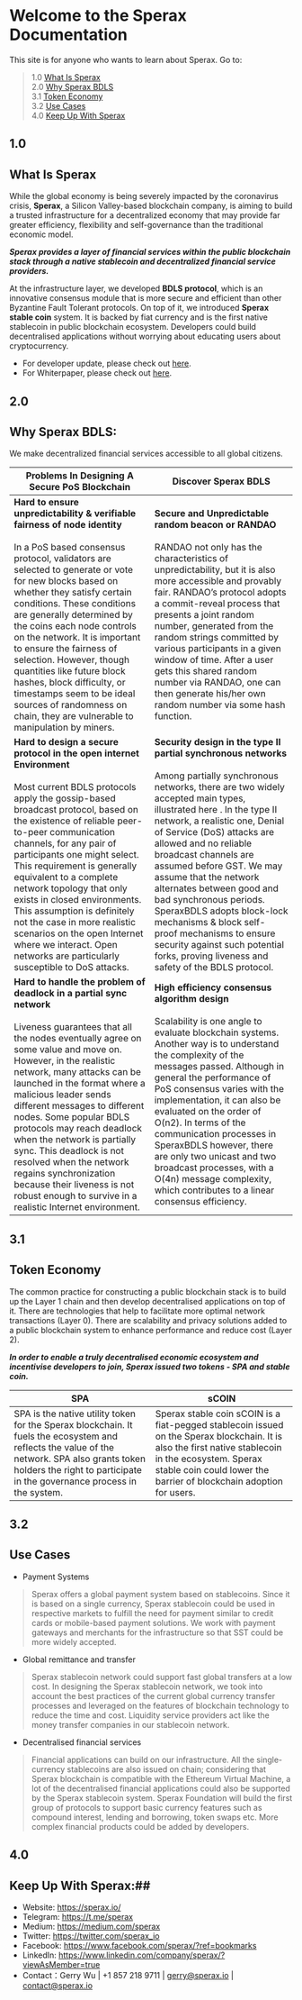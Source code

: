 # Welcome to the Sperax Documentation # 

This site is for anyone who wants to learn about Sperax. Go to: 

> 1.0 [What Is Sperax](#what-is-sperax) <br/>
> 2.0 [Why Sperax BDLS](#why-sperax-bdls) <br/>
> 3.1 [Token Economy](#token-economy) <br/>
> 3.2 [Use Cases](#use-cases) <br/>
> 4.0 [Keep Up With Sperax](#keep-up-with-sperax) 


## 1.0 ## 
## What Is Sperax ## 

While the global economy is being severely impacted by the coronavirus crisis, **Sperax**, a Silicon Valley-based blockchain company, is aiming to build a trusted infrastructure for a decentralized economy that may provide far greater efficiency, flexibility and self-governance than the traditional economic model.

***Sperax provides a layer of financial services within the public blockchain stack through a native stablecoin and decentralized financial service providers.***

At the infrastructure layer, we developed **BDLS protocol**, which is an innovative consensus module that is more secure and efficient than other Byzantine Fault Tolerant protocols. On top of it, we introduced **Sperax stable coin** system. It is backed by fiat currency and is the first native stablecoin in public blockchain ecosystem. Developers could build decentralised applications without worrying about educating users about cryptocurrency. 

- For developer update, please check out [here](https://godoc.org/github.com/Sperax/bdls). 
- For Whiterpaper, please check out [here](https://sperax.io/speraxWhite.pdf). 

## 2.0 ## 
## Why Sperax BDLS: ## 
We make decentralized financial services accessible to all global citizens. 

| Problems In Designing A Secure PoS Blockchain                                                                                                                                                                                                                                                                                                                                                                                                                                                                                                                  | Discover Sperax BDLS                                                                                                                                                                                                                                                                                                                                                                                                                                                                                                                                                          |
|----------------------------------------------------------------------------------------------------------------------------------------------------------------------------------------------------------------------------------------------------------------------------------------------------------------------------------------------------------------------------------------------------------------------------------------------------------------------------------------------------------------------------------------------------------------|-------------------------------------------------------------------------------------------------------------------------------------------------------------------------------------------------------------------------------------------------------------------------------------------------------------------------------------------------------------------------------------------------------------------------------------------------------------------------------------------------------------------------------------------------------------------------------|
| **Hard to ensure unpredictability & verifiable fairness of node identity** <br/> <br/> In a PoS based consensus protocol, validators are selected to generate or vote for new blocks based on whether they satisfy certain conditions. These conditions are generally determined by the coins each node controls on the network. It is important to ensure the fairness of selection. However, though quantities like future block hashes, block difficulty, or timestamps seem to be ideal sources of randomness on chain, they are vulnerable to manipulation by miners.  | **Secure and Unpredictable random beacon or RANDAO** <br/> <br/> RANDAO not only has the characteristics of unpredictability, but it is also more accessible and provably fair. RANDAO’s protocol adopts a commit-reveal process that presents a joint random number, generated from the random strings committed by various participants in a given window of time. After a user gets this shared random number via RANDAO, one can then generate his/her own random number via some hash function.                                                                                         |
| **Hard to design a secure protocol in the open internet Environment** <br/><br/> Most current BDLS protocols apply the gossip-based broadcast protocol, based on the existence of reliable peer-to-peer communication channels, for any pair of participants one might select. This requirement is generally equivalent to a complete network topology that only exists in closed environments. This assumption is definitely not the case in more realistic scenarios on the open Internet where we interact. Open networks are particularly susceptible to DoS attacks.    | **Security design in the type II partial synchronous networks** <br/><br/> Among partially synchronous networks, there are two widely accepted main types, illustrated  here . In the type II network, a realistic one, Denial of Service (DoS) attacks are allowed and no reliable broadcast channels are assumed before GST. We may assume that the network alternates between good and bad synchronous periods. SperaxBDLS adopts block-lock mechanisms & block self-proof mechanisms to ensure security against such potential forks, proving liveness and safety of the BDLS protocol. |
|**Hard to handle the problem of deadlock in a partial sync network** <br/><br/> Liveness guarantees that all the nodes eventually agree on some value and move on. However, in the realistic network, many attacks can be launched in the format where a malicious leader sends different messages to different nodes. Some popular BDLS protocols may reach deadlock when the network is partially sync. This deadlock is not resolved when the network regains synchronization because their liveness is not robust enough to survive in a realistic Internet environment. | **High efficiency consensus algorithm design** <br/> <br/> Scalability is one angle to evaluate blockchain systems. Another way is to understand the complexity of the messages passed. Although in general the performance of PoS consensus varies with the implementation, it can also be evaluated on the order of O(n2). In terms of the communication processes in SperaxBDLS however, there are only two unicast and two broadcast processes, with a O(4n) message complexity, which contributes to a linear consensus efficiency.                                                     |
## 3.1 ##
## Token Economy ##
The common practice for constructing a public blockchain stack is to build up the Layer 1 chain and then develop decentralised applications on top of it. There are technologies that help to facilitate more optimal network transactions (Layer 0). There are scalability and privacy solutions added to a public blockchain system to enhance performance and reduce cost (Layer 2).

***In order to enable a truly decentralised economic ecosystem and incentivise developers to join, Sperax issued two tokens - SPA and stable coin.***

| **SPA**                                                                                                                                                                                                                      | **sCOIN**                                                                                                                                                                                                                 |
|--------------------------------------------------------------------------------------------------------------------------------------------------------------------------------------------------------------------------|-----------------------------------------------------------------------------------------------------------------------------------------------------------------------------------------------------------------------|
| SPA is the native utility token for the Sperax blockchain. It fuels the ecosystem and reflects the value of the network. SPA also grants token holders the right to participate in the governance process in the system. | Sperax stable coin sCOIN is a fiat-pegged stablecoin issued on the Sperax blockchain. It is also the first native stablecoin in the ecosystem. Sperax stable coin could lower the barrier of blockchain adoption for users. |

## 3.2 ## 
## Use Cases ##

- Payment Systems

> Sperax offers a global payment system based on stablecoins. Since it is based on a single currency, Sperax stablecoin could be used in respective markets to fulfill the need for payment similar to credit cards or mobile-based payment solutions. We work with payment gateways and merchants for the infrastructure so that SST could be more widely accepted. 


- Global remittance and transfer

> Sperax stablecoin network could support fast global transfers at a low cost. In designing the Sperax stablecoin network, we took into account the best practices of the current global currency transfer processes and leveraged on the features of blockchain technology to reduce the time and cost. Liquidity service providers act like the money transfer companies in our stablecoin network. 


- Decentralised financial services 

> Financial applications can build on our infrastructure. All the single-currency stablecoins are also issued on chain; considering that Sperax blockchain is compatible with the Ethereum Virtual Machine, a lot of the decentralised financial applications could also be supported by the Sperax stablecoin system. Sperax Foundation will build the first group of protocols to support basic currency features such as compound interest, lending and borrowing, token swaps etc. More complex financial products could be added by developers.

## 4.0 ##
## Keep Up With Sperax:##
- Website: https://sperax.io/
- Telegram: https://t.me/sperax
- Medium: https://medium.com/sperax
- Twitter: https://twitter.com/sperax_io
- Facebook: https://www.facebook.com/sperax/?ref=bookmarks
- LinkedIn: https://www.linkedin.com/company/sperax/?viewAsMember=true
- Contact：Gerry Wu | +1 857 218 9711 | gerry@sperax.io | contact@sperax.io



